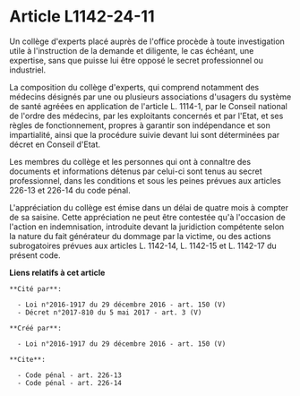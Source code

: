 # Article L1142-24-11

Un collège d'experts placé auprès de l'office procède à toute investigation utile à l'instruction de la demande et diligente,
le cas échéant, une expertise, sans que puisse lui être opposé le secret professionnel ou industriel.

La composition du collège d'experts, qui comprend notamment des médecins désignés par une ou plusieurs associations d'usagers
du système de santé agréées en application de l'article L. 1114-1, par le Conseil national de l'ordre des médecins, par les
exploitants concernés et par l'Etat, et ses règles de fonctionnement, propres à garantir son indépendance et son
impartialité, ainsi que la procédure suivie devant lui sont déterminées par décret en Conseil d'Etat.

Les membres du collège et les personnes qui ont à connaItre des documents et informations détenus par celui-ci sont tenus au
secret professionnel, dans les conditions et sous les peines prévues aux articles 226-13 et 226-14 du code pénal.

L'appréciation du collège est émise dans un délai de quatre mois à compter de sa saisine. Cette appréciation ne peut être
contestée qu'à l'occasion de l'action en indemnisation, introduite devant la juridiction compétente selon la nature du fait
générateur du dommage par la victime, ou des actions subrogatoires prévues aux articles L. 1142-14, L. 1142-15 et L. 1142-17
du présent code.

**Liens relatifs à cet article**

	**Cité par**:

	  - Loi n°2016-1917 du 29 décembre 2016 - art. 150 (V)
	  - Décret n°2017-810 du 5 mai 2017 - art. 3 (V)

	**Créé par**:

	  - Loi n°2016-1917 du 29 décembre 2016 - art. 150 (V)

	**Cite**:

	  - Code pénal - art. 226-13
	  - Code pénal - art. 226-14
